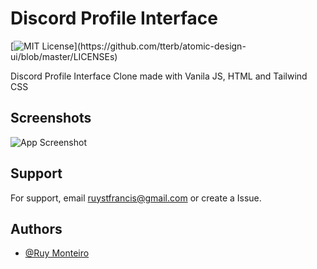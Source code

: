 
# Discord Profile Interface
[![MIT License](https://img.shields.io/apm/l/atomic-design-ui.svg?)](https://github.com/tterb/atomic-design-ui/blob/master/LICENSEs)

Discord Profile Interface Clone made with Vanila JS, HTML and Tailwind CSS


## Screenshots

![App Screenshot](https://i.imgur.com/xh9jKdl.png)

  
## Support

For support, email ruystfrancis@gmail.com or create a Issue.

  
## Authors

- [@Ruy Monteiro](https://www.github.com/ruymon)

  